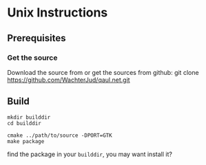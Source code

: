 
# Unix Instructions

## Prerequisites

### Get the source

Download the source from <insert source here> or
get the sources from github: git clone https://github.com/WachterJud/qaul.net.git

## Build

    mkdir builddir
    cd builddir

    cmake ../path/to/source -DPORT=GTK
    make package

find the package in your `builddir`, you may want install it?

